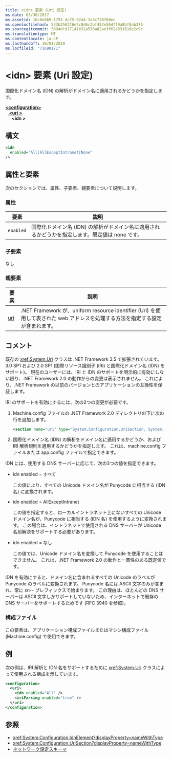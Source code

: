 ```yaml
---
title: <idn> 要素 (Uri 設定)
ms.date: 03/30/2017
ms.assetid: 16c8e869-1791-4cf5-9244-3d3c738f60ec
ms.openlocfilehash: 533b2562f6e5c8d6c2bf452e56dff9a8bf8ab376
ms.sourcegitcommit: 3094dcd17141b32a570a82ae3f62a331616e2c9c
ms.translationtype: MT
ms.contentlocale: ja-JP
ms.lasthandoff: 10/01/2019
ms.locfileid: "71698171"
---
```

# <a name="idn-element-uri-settings"></a>\<idn> 要素 (Uri 設定)

国際化ドメイン名 (IDN) の解析がドメイン名に適用されるかどうかを指定します。
  
[ **\<configuration>** ](../configuration-element.md)  
&nbsp;&nbsp;[ **\<uri >** ](uri-element-uri-settings.md)  
&nbsp;&nbsp;&nbsp;&nbsp; **\<idn >**  
  
## <a name="syntax"></a>構文  
  
```xml
<idn
  enabled="All|AllExceptIntranet|None"
/>  
```  
  
## <a name="attributes-and-elements"></a>属性と要素  
 次のセクションでは、属性、子要素、親要素について説明します。  
  
### <a name="attributes"></a>属性  

|**要素**|**説明**|  
|-----------------|---------------------|  
|`enabled`|国際化ドメイン名 (IDN) の解析がドメイン名に適用されるかどうかを指定します。既定値は none です。|  

### <a name="child-elements"></a>子要素

なし
  
### <a name="parent-elements"></a>親要素

|**要素**|**説明**|  
|-----------------|---------------------|  
|[uri](uri-element-uri-settings.md)|.NET Framework が、uniform resource identifier (Uri) を使用して表された web アドレスを処理する方法を指定する設定が含まれます。|  

## <a name="remarks"></a>コメント

既存の <xref:System.Uri> クラスは .NET Framework 3.5 で拡張されています。 3.0 SP1 および 2.0 SP1 (国際リソース識別子 (IRI) と国際化ドメイン名 (IDN) をサポート)。 現在のユーザーには、IRI と IDN のサポートを明示的に有効にしない限り、.NET Framework 2.0 の動作からの変更は表示されません。 これにより、.NET Framework の以前のバージョンとのアプリケーションの互換性を保証します。

IRI のサポートを有効にするには、次の2つの変更が必要です。

1. Machine.config ファイルの .NET Framework 2.0 ディレクトリの下に次の行を追加します。
  
    ```xml  
    <section name="uri" type="System.Configuration.UriSection, System, Version=2.0.0.0, Culture=neutral, PublicKeyToken=b77a5c561934e089" />  
    ```  
  
2. 国際化ドメイン名 (IDN) の解析をドメイン名に適用するかどうか、および IRI 解析規則を適用するかどうかを指定します。 これは、machine.config ファイルまたは app.config ファイルで指定できます。

 IDN には、使用する DNS サーバーに応じて、次の3つの値を指定できます。

- idn enabled = すべて  

     この値により、すべての Unicode ドメイン名が Punycode に相当する (IDN 名) に変換されます。

- idn enabled = AllExceptIntranet

     この値を指定すると、ローカルイントラネット上にないすべての Unicode ドメイン名が、Punycode に相当する (IDN 名) を使用するように変換されます。 この場合は、イントラネットで使用される DNS サーバーが Unicode 名前解決をサポートする必要があります。

- idn enabled = なし

     この値では、Unicode ドメイン名を変換して Punycode を使用することはできません。 これは、.NET Framework 2.0 の動作と一貫性のある既定値です。

 IDN を有効にすると、ドメイン名に含まれるすべての Unicode のラベルが Punycode のラベルに変換されます。 Punycode 名には ASCII 文字のみが含まれ、常に xn-- プレフィックスで始まります。 この理由は、ほとんどの DNS サーバーは ASCII 文字しかサポートしていないため、インターネットで既存の DNS サーバーをサポートするためです (RFC 3940 を参照)。

### <a name="configuration-files"></a>構成ファイル

この要素は、アプリケーション構成ファイルまたはマシン構成ファイル (Machine.config) で使用できます。

## <a name="example"></a>例

次の例は、IRI 解析と IDN 名をサポートするために <xref:System.Uri> クラスによって使用される構成を示しています。

```xml
<configuration>
  <uri>
    <idn enabled="All" />
    <iriParsing enabled="true" />
  </uri>
</configuration>
```

## <a name="see-also"></a>参照

- <xref:System.Configuration.IdnElement?displayProperty=nameWithType>
- <xref:System.Configuration.UriSection?displayProperty=nameWithType>
- [ネットワーク設定スキーマ](index.md)

